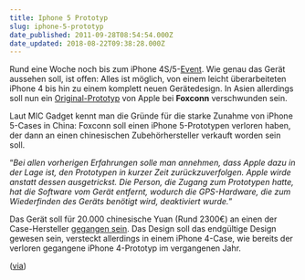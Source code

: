 ```yaml
---
title: Iphone 5 Prototyp
slug: iphone-5-prototyp
date_published: 2011-09-28T08:54:54.000Z
date_updated: 2018-08-22T09:38:28.000Z
---
```


Rund eine Woche noch bis zum iPhone 4S/5-[Event](__GHOST_URL__/sprechen-wir-uber-das-iphone/). Wie genau das Gerät aussehen soll, ist offen: Alles ist möglich, von einem leicht überarbeiteten iPhone 4 bis hin zu einem komplett neuen Gerätedesign. In Asien allerdings soll nun ein [Original-Prototyp](__GHOST_URL__/das-verlorene-iphone-part-2-wieder-ein-unveroffentlichtes-iphone-in-einer-bar-verloren/) von Apple bei **Foxconn** verschwunden sein.

Laut MIC Gadget kennt man die Gründe für die starke Zunahme von iPhone 5-Cases in China: Foxconn soll einen iPhone 5-Prototypen verloren haben, der dann an einen chinesischen Zubehörhersteller verkauft worden sein soll.

“*Bei allen vorherigen Erfahrungen solle man annehmen, dass Apple dazu in der Lage ist, den Prototypen in kurzer Zeit zurückzuverfolgen. Apple wirde anstatt dessen ausgetrickst. Die Person, die Zugang zum Prototypen hatte, hat die Software vom Gerät entfernt, wodurch die GPS-Hardware, die zum Wiederfinden des Geräts benötigt wird, deaktiviert wurde.*”

Das Gerät soll für 20.000 chinesische Yuan (Rund 2300€) an einen der Case-Hersteller [gegangen sein](http://micgadget.com/15988/did-foxconn-lose-an-iphone-5-prototype/). Das Design soll das endgültige Design gewesen sein, versteckt allerdings in einem iPhone 4-Case, wie bereits der verloren gegangene iPhone 4-Prototyp im vergangenen Jahr.

([via](http://www.iphonenotes.de/2011/09/28/foxconn-verlorener-iphone-5-prototyp-an-casehersteller-verkauft/))
